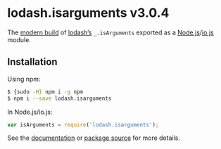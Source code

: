 # lodash.isarguments v3.0.4

The [modern build](https://github.com/lodash/lodash/wiki/Build-Differences) of [lodash’s](https://lodash.com/) `_.isArguments` exported as a [Node.js](http://nodejs.org/)/[io.js](https://iojs.org/) module.

## Installation

Using npm:

```bash
$ {sudo -H} npm i -g npm
$ npm i --save lodash.isarguments
```

In Node.js/io.js:

```js
var isArguments = require('lodash.isarguments');
```

See the [documentation](https://lodash.com/docs#isArguments) or [package source](https://github.com/lodash/lodash/blob/3.0.4-npm-packages/lodash.isarguments) for more details.
